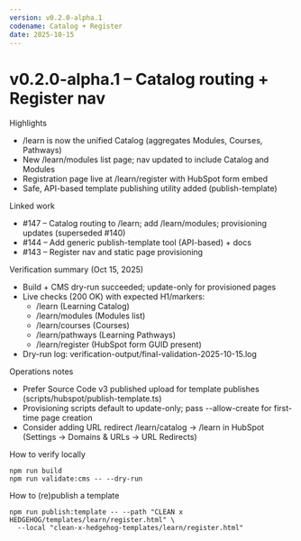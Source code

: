 ```yaml
---
version: v0.2.0-alpha.1
codename: Catalog + Register
date: 2025-10-15
---
```


# v0.2.0-alpha.1 – Catalog routing + Register nav

Highlights
- /learn is now the unified Catalog (aggregates Modules, Courses, Pathways)
- New /learn/modules list page; nav updated to include Catalog and Modules
- Registration page live at /learn/register with HubSpot form embed
- Safe, API-based template publishing utility added (publish-template)

Linked work
- #147 – Catalog routing to /learn; add /learn/modules; provisioning updates (superseded #140)
- #144 – Add generic publish-template tool (API-based) + docs
- #143 – Register nav and static page provisioning

Verification summary (Oct 15, 2025)
- Build + CMS dry-run succeeded; update-only for provisioned pages
- Live checks (200 OK) with expected H1/markers:
  - /learn (Learning Catalog)
  - /learn/modules (Modules list)
  - /learn/courses (Courses)
  - /learn/pathways (Learning Pathways)
  - /learn/register (HubSpot form GUID present)
- Dry-run log: verification-output/final-validation-2025-10-15.log

Operations notes
- Prefer Source Code v3 published upload for template publishes (scripts/hubspot/publish-template.ts)
- Provisioning scripts default to update-only; pass --allow-create for first-time page creation
- Consider adding URL redirect /learn/catalog → /learn in HubSpot (Settings → Domains & URLs → URL Redirects)

How to verify locally
```
npm run build
npm run validate:cms -- --dry-run
```

How to (re)publish a template
```
npm run publish:template -- --path "CLEAN x HEDGEHOG/templates/learn/register.html" \
  --local "clean-x-hedgehog-templates/learn/register.html"
```
